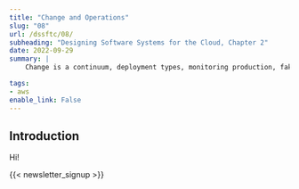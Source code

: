 ```yaml
---
title: "Change and Operations"
slug: "08"
url: /dssftc/08/
subheading: "Designing Software Systems for the Cloud, Chapter 2"
date: 2022-09-29
summary: |
    Change is a continuum, deployment types, monitoring production, faking customers, testing in production.

tags:
- aws
enable_link: False
---
```


## Introduction

Hi!

{{< newsletter_signup >}}